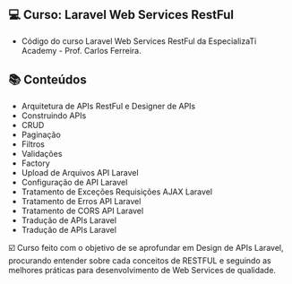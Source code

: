 ## 💻 Curso: Laravel Web Services RestFul

- Código do curso Laravel Web Services RestFul da EspecializaTi Academy - Prof. Carlos Ferreira.

## :books: Conteúdos
 - Arquitetura de APIs RestFul e Designer de APIs
 - Construindo APIs
 - CRUD
 - Paginação
 - Filtros
 - Validações
 - Factory
 - Upload de Arquivos API Laravel
 - Configuração de API Laravel
 - Tratamento de Exceções Requisições AJAX Laravel
 - Tratamento de Erros API Laravel
 - Tratamento de CORS API Laravel
 - Tradução de APIs Laravel
 - Tradução de APIs Laravel

☑️ Curso feito com o objetivo de se aprofundar em Design de APIs Laravel, procurando entender sobre cada conceitos de RESTFUL e seguindo as melhores práticas para desenvolvimento de Web Services de qualidade.